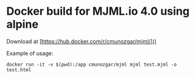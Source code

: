 Docker build for MJML.io 4.0 using alpine
===========================================

Download at [https://hub.docker.com/r/cmunozgar/mjml/]()

Example of usage:

    docker run -it -v $(pwd):/app cmunozgar/mjml mjml test.mjml -o test.html
